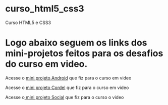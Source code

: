 # curso_html5_css3
 Curso HTML5 e CSS3
<h1>Logo abaixo seguem os links dos mini-projetos feitos para os desafios do curso em video.</h1>
 <p>Acesse o <a href="https://josimario-ss.github.io/curso_html5_css3/desafios/siteandroid/Site.html">mini projeto Android</a> que fiz para o curso em video</p>


<p>Acesse o <a href="https://josimario-ss.github.io/curso_html5_css3/desafios/projeto-cordel/desafio.html">mini projeto Cordel</a> que fiz para o curso em video</p>

<p>Acesse o<a href="https://josimario-SS.github.io/curso_html5_css3/desafios/projeto-social.index.html"> mini projeto Social</a> que fiz para o curso o video</p>

